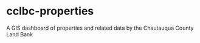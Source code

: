 # cclbc-properties
A GIS dashboard of properties and related data by the Chautauqua County Land Bank

